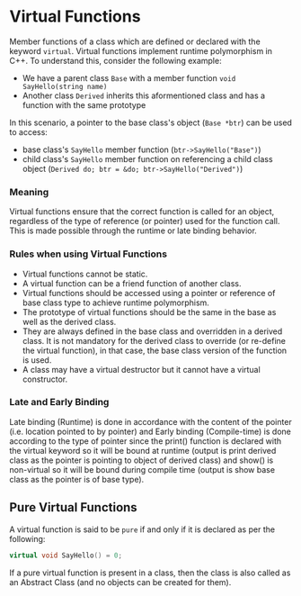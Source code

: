 # Virtual Functions

Member functions of a class which are defined or declared with the keyword `virtual`. Virtual functions implement runtime polymorphism in C++. To understand this, consider the following example:

- We have a parent class `Base` with a member function `void SayHello(string name)`
- Another class `Derived` inherits this aformentioned class and has a function with the same prototype

In this scenario, a pointer to the base class's object (`Base *btr`) can be used to access:

- base class's `SayHello` member function (`btr->SayHello("Base")`)
- child class's `SayHello` member function on referencing a child class object (`Derived do; btr = &do; btr->SayHello("Derived")`)

### Meaning
Virtual functions ensure that the correct function is called for an object, regardless of the type of reference (or pointer) used for the function call. This is made possible through the runtime or late binding behavior.

### Rules when using Virtual Functions

- Virtual functions cannot be static.
- A virtual function can be a friend function of another class.
- Virtual functions should be accessed using a pointer or reference of base class type to achieve runtime polymorphism.
- The prototype of virtual functions should be the same in the base as well as the derived class.
- They are always defined in the base class and overridden in a derived class. It is not mandatory for the derived class to override (or re-define the virtual function), in that case, the base class version of the function is used.
- A class may have a virtual destructor but it cannot have a virtual constructor.


### Late and Early Binding
Late binding (Runtime) is done in accordance with the content of the pointer (i.e. location pointed to by pointer) and Early binding (Compile-time) is done according to the type of pointer since the print() function is declared with the virtual keyword so it will be bound at runtime (output is print derived class as the pointer is pointing to object of derived class) and show() is non-virtual so it will be bound during compile time (output is show base class as the pointer is of base type).


## Pure Virtual Functions
A virtual function is said to be `pure` if and only if it is declared as per the following:
```cpp
virtual void SayHello() = 0; 
```
If a pure virtual function is present in a class, then the class is also called as an Abstract Class (and no objects can be created for them).